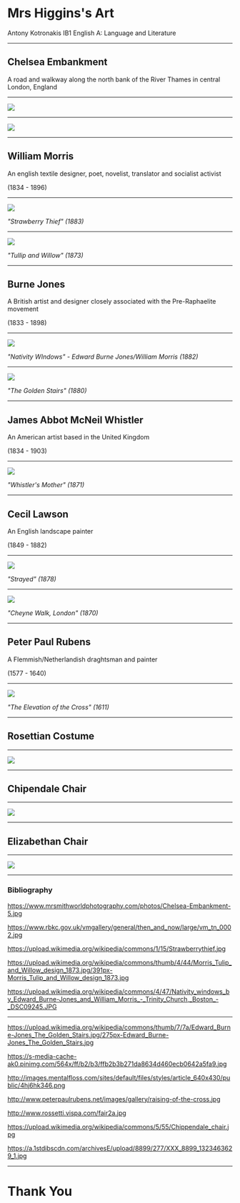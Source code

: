 # Mrs Higgins's Art

Antony Kotronakis IB1
English A: Language and Literature

----
## Chelsea Embankment

A road and walkway along the north bank of the River Thames in central London, England

---

![](https://www.mrsmithworldphotography.com/photos/Chelsea-Embankment-5.jpg)

---

![](https://www.rbkc.gov.uk/vmgallery/general/then_and_now/large/vm_tn_0002.jpg)

----
## William Morris

An english textile designer, poet, novelist, translator and socialist activist

(1834 - 1896)

---

![](https://upload.wikimedia.org/wikipedia/commons/1/15/Strawberrythief.jpg)

 _"Strawberry Thief" (1883)_

---

![](https://s-media-cache-ak0.pinimg.com/736x/00/ac/1a/00ac1ad66b7576716cab757c53d592bc.jpg)

_"Tullip and Willow" (1873)_

----
## Burne Jones

A British artist and designer closely associated with the Pre-Raphaelite movement

(1833 - 1898)

---

![](https://upload.wikimedia.org/wikipedia/commons/thumb/4/47/Nativity_windows_by_Edward_Burne-Jones_and_William_Morris_-_Trinity_Church,_Boston_-_DSC09245.JPG/640px-Nativity_windows_by_Edward_Burne-Jones_and_William_Morris_-_Trinity_Church,_Boston_-_DSC09245.JPG)

_"Nativity WIndows" - Edward Burne Jones/William Morris (1882)_

---

![](https://img.posterlounge.de/images/wbig/poster-die-goldene-treppe-1308456.jpg)

_"The Golden Stairs" (1880)_

----
## James Abbot McNeil Whistler

An American artist based in the United Kingdom

(1834 - 1903)

---

![](http://images.mentalfloss.com/sites/default/files/styles/article_640x430/public/4hj6hk346.png)

_"Whistler's Mother" (1871)_

----
## Cecil Lawson

An English landscape painter

(1849 - 1882)

---

![](http://images.arcadja.com/lawson_cecil_gordon-strayed~OM418300~10217_20090224_13070_51.jpg)

_"Strayed" (1878)_

---

![](https://image.invaluable.com/housePhotos/christies/58/289558/H0027-L17193585.jpg)

_"Cheyne Walk, London" (1870)_

----
## Peter Paul Rubens

A Flemmish/Netherlandish draghtsman and painter

(1577 - 1640)

---

![](http://blogimg.goo.ne.jp/user_image/18/74/8d88fd279a0c8e3de9057cfb51efe235.jpg)

_"The Elevation of the Cross" (1611)_

----
## Rosettian Costume

---

![](http://www.rossetti.vispa.com/fair2a.jpg)

----
## Chipendale Chair

---

![](https://upload.wikimedia.org/wikipedia/commons/5/55/Chippendale_chair.jpg)

----
## Elizabethan Chair

---

![](http://www.paulfrasercollectibles.com/upload/public/docimages/Image/x/b/g/elizabethan.chair.410.jpg)

----
### Bibliography

https://www.mrsmithworldphotography.com/photos/Chelsea-Embankment-5.jpg

https://www.rbkc.gov.uk/vmgallery/general/then_and_now/large/vm_tn_0002.jpg

https://upload.wikimedia.org/wikipedia/commons/1/15/Strawberrythief.jpg

https://upload.wikimedia.org/wikipedia/commons/thumb/4/44/Morris_Tulip_and_Willow_design_1873.jpg/391px-Morris_Tulip_and_Willow_design_1873.jpg

https://upload.wikimedia.org/wikipedia/commons/4/47/Nativity_windows_by_Edward_Burne-Jones_and_William_Morris_-_Trinity_Church,_Boston_-_DSC09245.JPG

---

https://upload.wikimedia.org/wikipedia/commons/thumb/7/7a/Edward_Burne-Jones_The_Golden_Stairs.jpg/275px-Edward_Burne-Jones_The_Golden_Stairs.jpg

https://s-media-cache-ak0.pinimg.com/564x/ff/b2/b3/ffb2b3b271da8634d460ecb0642a5fa9.jpg

http://images.mentalfloss.com/sites/default/files/styles/article_640x430/public/4hj6hk346.png

http://www.peterpaulrubens.net/images/gallery/raising-of-the-cross.jpg

http://www.rossetti.vispa.com/fair2a.jpg

https://upload.wikimedia.org/wikipedia/commons/5/55/Chippendale_chair.jpg

https://a.1stdibscdn.com/archivesE/upload/8899/277/XXX_8899_1323463629_1.jpg

----
# Thank You
